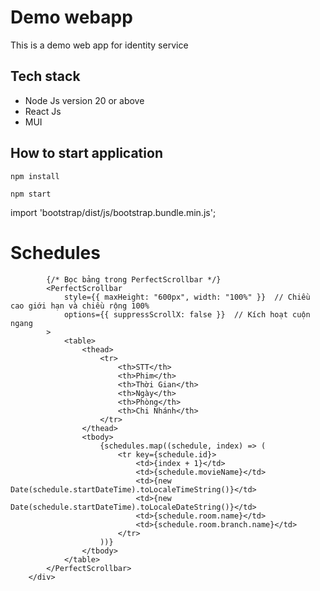 # Demo webapp

This is a demo web app for identity service

## Tech stack

* Node Js version 20 or above
* React Js
* MUI


## How to start application
`npm install`

`npm start`


import 'bootstrap/dist/js/bootstrap.bundle.min.js';

<div className="schedule-page">
            <h1>Schedules</h1>

            {/* Bọc bảng trong PerfectScrollbar */}
            <PerfectScrollbar
                style={{ maxHeight: "600px", width: "100%" }}  // Chiều cao giới hạn và chiều rộng 100%
                options={{ suppressScrollX: false }}  // Kích hoạt cuộn ngang
            >
                <table>
                    <thead>
                        <tr>
                            <th>STT</th>
                            <th>Phim</th>
                            <th>Thời Gian</th>
                            <th>Ngày</th>
                            <th>Phòng</th>
                            <th>Chi Nhánh</th>
                        </tr>
                    </thead>
                    <tbody>
                        {schedules.map((schedule, index) => (
                            <tr key={schedule.id}>
                                <td>{index + 1}</td>
                                <td>{schedule.movieName}</td>
                                <td>{new Date(schedule.startDateTime).toLocaleTimeString()}</td>
                                <td>{new Date(schedule.startDateTime).toLocaleDateString()}</td>
                                <td>{schedule.room.name}</td>
                                <td>{schedule.room.branch.name}</td>
                            </tr>
                        ))}
                    </tbody>
                </table>
            </PerfectScrollbar>
        </div>